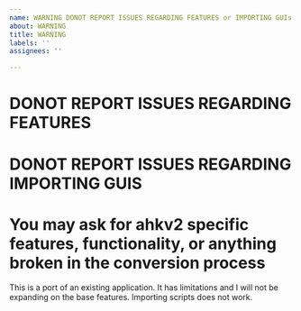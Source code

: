 ```yaml
---
name: WARNING DONOT REPORT ISSUES REGARDING FEATURES or IMPORTING GUIs
about: WARNING
title: WARNING
labels: ''
assignees: ''

---
```


# **DONOT REPORT ISSUES REGARDING FEATURES**

# **DONOT REPORT ISSUES REGARDING IMPORTING GUIS**

# **You may ask for ahkv2 specific features, functionality, or anything broken in the conversion process**

This is a port of an existing application. It has limitations and I will not be expanding on the base features. Importing scripts does not work.

